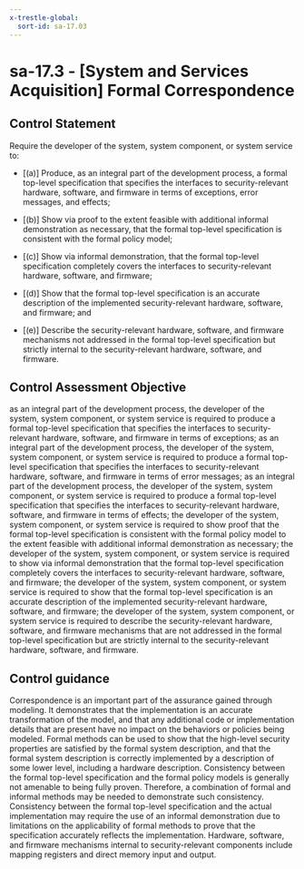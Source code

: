 ```yaml
---
x-trestle-global:
  sort-id: sa-17.03
---
```


# sa-17.3 - \[System and Services Acquisition\] Formal Correspondence

## Control Statement

Require the developer of the system, system component, or system service to:

- \[(a)\] Produce, as an integral part of the development process, a formal top-level specification that specifies the interfaces to security-relevant hardware, software, and firmware in terms of exceptions, error messages, and effects;

- \[(b)\] Show via proof to the extent feasible with additional informal demonstration as necessary, that the formal top-level specification is consistent with the formal policy model;

- \[(c)\] Show via informal demonstration, that the formal top-level specification completely covers the interfaces to security-relevant hardware, software, and firmware;

- \[(d)\] Show that the formal top-level specification is an accurate description of the implemented security-relevant hardware, software, and firmware; and

- \[(e)\] Describe the security-relevant hardware, software, and firmware mechanisms not addressed in the formal top-level specification but strictly internal to the security-relevant hardware, software, and firmware.

## Control Assessment Objective

as an integral part of the development process, the developer of the system, system component, or system service is required to produce a formal top-level specification that specifies the interfaces to security-relevant hardware, software, and firmware in terms of exceptions;
as an integral part of the development process, the developer of the system, system component, or system service is required to produce a formal top-level specification that specifies the interfaces to security-relevant hardware, software, and firmware in terms of error messages;
as an integral part of the development process, the developer of the system, system component, or system service is required to produce a formal top-level specification that specifies the interfaces to security-relevant hardware, software, and firmware in terms of effects;
the developer of the system, system component, or system service is required to show proof that the formal top-level specification is consistent with the formal policy model to the extent feasible with additional informal demonstration as necessary;
the developer of the system, system component, or system service is required to show via informal demonstration that the formal top-level specification completely covers the interfaces to security-relevant hardware, software, and firmware;
the developer of the system, system component, or system service is required to show that the formal top-level specification is an accurate description of the implemented security-relevant hardware, software, and firmware;
the developer of the system, system component, or system service is required to describe the security-relevant hardware, software, and firmware mechanisms that are not addressed in the formal top-level specification but are strictly internal to the security-relevant hardware, software, and firmware.

## Control guidance

Correspondence is an important part of the assurance gained through modeling. It demonstrates that the implementation is an accurate transformation of the model, and that any additional code or implementation details that are present have no impact on the behaviors or policies being modeled. Formal methods can be used to show that the high-level security properties are satisfied by the formal system description, and that the formal system description is correctly implemented by a description of some lower level, including a hardware description. Consistency between the formal top-level specification and the formal policy models is generally not amenable to being fully proven. Therefore, a combination of formal and informal methods may be needed to demonstrate such consistency. Consistency between the formal top-level specification and the actual implementation may require the use of an informal demonstration due to limitations on the applicability of formal methods to prove that the specification accurately reflects the implementation. Hardware, software, and firmware mechanisms internal to security-relevant components include mapping registers and direct memory input and output.
